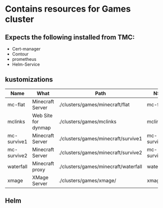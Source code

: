 # Contains resources for Games cluster

## Expects the following installed from TMC:
* Cert-manager
* Contour
* prometheus
* Helm-Service


## kustomizations

| Name        | What                | Path                                 | NS          | prune |
|-------------|---------------------|--------------------------------------|-------------|-------|
| mc-flat     | Minecraft Server    | ./clusters/games/minecraft/flat      | mc-flat     | false |
| mclinks     | Web Site for dynmap | ./clusters/games/mclinks             | mclinks     | true  |
| mc-survive1 | Minecraft Server    | ./clusters/games/minecraft/survive1  | mc-survive1 | false |
| mc-survive2 | Minecraft Server    | ./clusters/games/minecraft/survive2  | mc-survive2 | false |
| waterfall   | Minecraft proxy     | ./clusters/games/minecraft/waterfall | waterfall   | false |
| xmage       | XMage Server        | ./clusters/games/xmage/              | xmage       | true  |


## Helm
